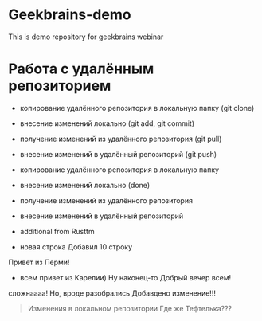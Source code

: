 # Geekbrains-demo
This is demo repository for geekbrains webinar

# Работа с удалённым репозиторием
- копирование удалённого репозитория в локальную папку (git clone)
- внесение изменений локально (git add, git commit)
- получение изменений из удалённого репозитория (git pull)
- внесение изменений в удалённый репозиторий (git push)

- копирование удалённого репозитория в локальную папку
- внесение изменений локально (done)
- получение изменений из удалённого репозитория
- внесение изменений в удалённый репозиторий
- additional from Rusttm
- новая строка
Добавил 10 строку



Привет из Перми!










- всем привет из Карелии)
Ну наконец-то
Добрый вечер всем!

сложнаааа! Но, вроде разобрались
Добавдено изменение!!!

> Изменения в локальном репозитории
Где же Тефтелька???

